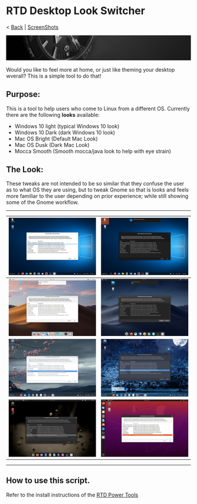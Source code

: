 # RTD Desktop Look Switcher
< [Back](https://github.com/vonschutter/RTD-Setup/blob/main/README.md) | [ScreenShots](Media_files/SCREENSHOTS.md)

![RTD Blind Install Media Header](Media_files/header-time.jpg "Executing the Script")

Would you like to feel more at home, or just like theming your desktop wverall? This is a simple tool to do that!

## Purpose:
This is a tool to help users who come to Linux from a different OS. Currently there are the following **looks** available:

- Windows 10 light (typical Windows 10 look)
- Windows 10 Dark (dark Windows 10 look)
- Mac OS Bright (Default Mac Look)
- Mac OS Dusk (Dark Mac Look)
- Mocca Smooth (Smooth mocca/java look to help with eye strain)

## The Look:
These tweaks are not intended to be so similar that they confuse the user as to what OS they are using, but to tweak Gnome so that is looks and feels more familiar to the user depending on prior experience; while still showing some of the Gnome workflow. 
***
![RTD Desktop Look Changer ScreenShot](Media_files/ScrWinLi.jpg "Windows Light") | ![RTD Desktop Look Changer ScreenShot](Media_files/ScrWinDk.jpg "Windows Dark")
------------ | -------------
![RTD Desktop Look Changer ScreenShot](Media_files/ScrMacLi.jpg "Mac Light") | ![RTD Desktop Look Changer ScreenShot](Media_files/ScrMacDk.jpg "Mac Dark")
![RTD Desktop Look Changer ScreenShot](Media_files/ScrProLi.jpg "Pro Light") | ![RTD Desktop Look Changer ScreenShot](Media_files/ScrProDk.jpg "Pro Dark")
![RTD Desktop Look Changer ScreenShot](Media_files/ScrMocca.jpg "Mocca Smooth") | ![RTD Desktop Look Changer ScreenShot](Media_files/ScrReset.jpg "Distributio Reset")

***

## How to use this script. 
Refer to the install instructions of the [RTD Power Tools](https://github.com/vonschutter/RTD-Setup/blob/main/README.md)
